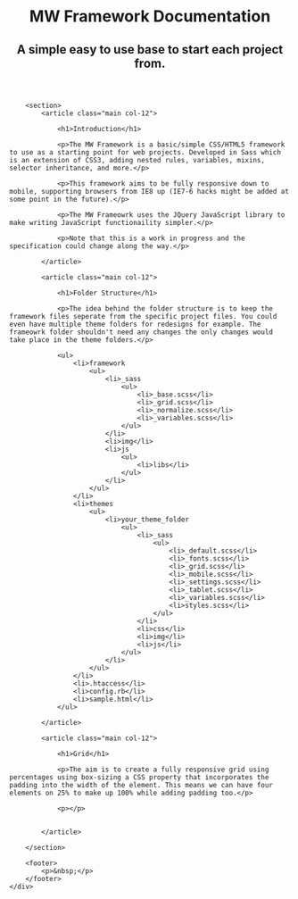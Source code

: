 <div class="container">
		<!-- CONTENT HERE -->
		<header class="col-12">
			<hgroup>
				<h1>MW Framework Documentation</h1>
				<h2>A simple easy to use base to start each project from.</h2>
			</hgroup>
		</header>
	
		<section>
			<article class="main col-12">
			
				<h1>Introduction</h1>
				
				<p>The MW Framework is a basic/simple CSS/HTML5 framework to use as a starting point for web projects. Developed in Sass which is an extension of CSS3, adding nested rules, variables, mixins, selector inheritance, and more.</p>
					
				<p>This framework aims to be fully responsive down to mobile, supporting browsers from IE8 up (IE7-6 hacks might be added at some point in the future).</p>
				
				<p>The MW Frameowrk uses the JQuery JavaScript library to make writing JavaScript functionaility simpler.</p>
				
				<p>Note that this is a work in progress and the specification could change along the way.</p>
				
			</article>
			
			<article class="main col-12">
			
				<h1>Folder Structure</h1>
				
				<p>The idea behind the folder structure is to keep the framework files seperate from the specific project files. You could even have multiple theme folders for redesigns for example. The frameowrk folder shouldn't need any changes the only changes would take place in the theme folders.</p>
					
				<ul>
					<li>framework
						<ul>
							<li>_sass
								<ul>
									<li>_base.scss</li>
									<li>_grid.scss</li>
									<li>_normalize.scss</li>
									<li>_variables.scss</li>
								</ul>
							</li>
							<li>img</li>
							<li>js
								<ul>
									<li>libs</li>
								</ul>
							</li>
						</ul>
					</li>
					<li>themes
						<ul>
							<li>your_theme_folder
								<ul>
									<li>_sass
										<ul>
											<li>_default.scss</li>
											<li>_fonts.scss</li>
											<li>_grid.scss</li>
											<li>_mobile.scss</li>
											<li>_settings.scss</li>
											<li>_tablet.scss</li>
											<li>_variables.scss</li>
											<li>styles.scss</li>
										</ul>
									</li>
									<li>css</li>
									<li>img</li>
									<li>js</li>
								</ul>
							</li>
						</ul>
					</li>
					<li>.htaccess</li>
					<li>config.rb</li>
					<li>sample.html</li>
				</ul>
					
			</article>
			
			<article class="main col-12">
			
				<h1>Grid</h1>
				
				<p>The aim is to create a fully responsive grid using percentages using box-sizing a CSS property that incorporates the padding into the width of the element. This means we can have four elements on 25% to make up 100% while adding padding too.</p>
				
				<p></p>
				
				
			</article>
			
		</section>
		
		<footer>
			<p>&nbsp;</p>
		</footer>
	</div>
